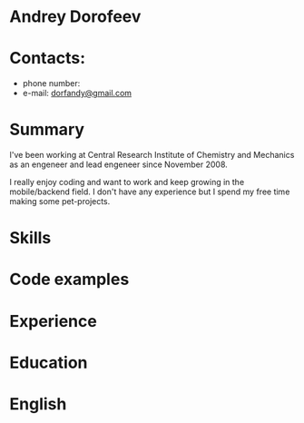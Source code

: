 # Andrey Dorofeev

# Contacts:
* phone number: 
* e-mail: dorfandy@gmail.com

# Summary

I've been working at Central Research Institute of Chemistry and Mechanics as an engeneer and lead engeneer since November 2008.

I really enjoy coding and want to work and keep growing in the mobile/backend field. I don't have any experience but I spend my free time making some pet-projects.

# Skills

# Code examples

# Experience

# Education

# English

